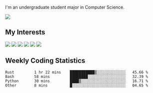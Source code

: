 I'm an undergraduate student major in Computer Science.

![](https://github-readme-stats.vercel.app/api?username=littzhch&theme=radical)

## My Interests

![](https://img.shields.io/badge/Python-3776AB?style=flat&labelColor=FFD43B&logoColor=3776AB&logo=python)
![](https://img.shields.io/badge/C-00599C?style=flat&labelColor=01427d&logoColor=6295cb&logo=c)
![](https://img.shields.io/badge/Rust-ffffff?style=flat&labelColor=ffffff&logoColor=000000&logo=rust)
![](https://img.shields.io/badge/LaTeX-008080?style=flat&labelColor=eeece5&logoColor=008080&logo=latex)
![](https://img.shields.io/badge/OpenGL-5487b2?style=flat&labelColor=ffffff&logoColor=5487b2&logo=opengl)
![](https://img.shields.io/badge/archlinux-1793d1?style=flat&labelColor=333333&logoColor=1793d1&logo=archlinux)

## Weekly Coding Statistics
<!--START_SECTION:waka-->

```text
Rust         1 hr 22 mins    ███████████▒░░░░░░░░░░░░░   45.66 %
Bash         58 mins         ████████░░░░░░░░░░░░░░░░░   32.39 %
Python       30 mins         ████▒░░░░░░░░░░░░░░░░░░░░   16.71 %
Other        8 mins          █░░░░░░░░░░░░░░░░░░░░░░░░   04.65 %
```

<!--END_SECTION:waka-->
